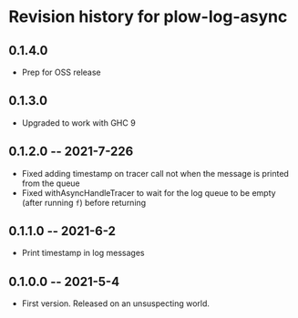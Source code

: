 # Revision history for plow-log-async

## 0.1.4.0
* Prep for OSS release

## 0.1.3.0
* Upgraded to work with GHC 9

## 0.1.2.0 -- 2021-7-226

* Fixed adding timestamp on tracer call not when the message is printed from the queue
* Fixed withAsyncHandleTracer to wait for the log queue to be empty (after running `f`) before returning

## 0.1.1.0 -- 2021-6-2

* Print timestamp in log messages

## 0.1.0.0 -- 2021-5-4

* First version. Released on an unsuspecting world.
